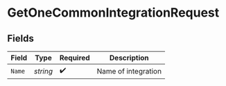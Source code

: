 # GetOneCommonIntegrationRequest


## Fields

| Field               | Type                | Required            | Description         |
| ------------------- | ------------------- | ------------------- | ------------------- |
| `Name`              | *string*            | :heavy_check_mark:  | Name of integration |